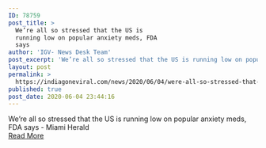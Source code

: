 ```yaml
---
ID: 78759
post_title: >
  We’re all so stressed that the US is
  running low on popular anxiety meds, FDA
  says
author: 'IGV- News Desk Team'
post_excerpt: 'We’re all so stressed that the US is running low on popular anxiety meds, FDA says - Miami Herald'
layout: post
permalink: >
  https://indiagoneviral.com/news/2020/06/04/were-all-so-stressed-that-the-us-is-running-low-on-popular-anxiety-meds-fda-says/78759/india-gone-viral/
published: true
post_date: 2020-06-04 23:44:16
---
```

We’re all so stressed that the US is running low on popular anxiety meds, FDA says - Miami Herald<br/><a href="https://news.google.com/__i/rss/rd/articles/CBMiQmh0dHBzOi8vd3d3Lm1pYW1paGVyYWxkLmNvbS9uZXdzL2Nvcm9uYXZpcnVzL2FydGljbGUyNDMyNDg3ODEuaHRtbNIBQmh0dHBzOi8vYW1wLm1pYW1paGVyYWxkLmNvbS9uZXdzL2Nvcm9uYXZpcnVzL2FydGljbGUyNDMyNDg3ODEuaHRtbA?oc=5" class="button purchase" rel="nofollow noopener noreferrer" target="_blank">Read More</a>